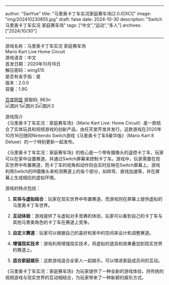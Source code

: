 
---
author: "SanYue"
title: "马里奥卡丁车实况家庭赛车场[2.0.0|XCI]"
image: "img/202410230855.jpg"
draft: false
date: 2024-10-30
description: "Switch 马里奥卡丁车实况 家庭赛车场"
tags: [“中文”,“运动”,“多人”]
archives: ["2024/10/30"]

---

游戏名称：马里奥卡丁车实况 家庭赛车场   
Mario Kart Live  Home Circuit    
游戏语言：中文  
首发日期：2020年10月16日  
解压密码：wing515  
是否有金手指：是  
版本：2.0.0   
容量：1.9G

[百度网盘](https://pan.baidu.com/s/1zwcOcsJ_OWSVBf4eF4L7Ig) 提取码: 963n  
![图片1](img/24df55d7.jpg)![图片2](img/a97115c0.png)![图片3](img/9b6647b6.jpg)  

游戏简介  
《马里奥卡丁车实况：家庭赛车场》（Mario Kart Live: Home Circuit）是一款结合了实体玩具和视频游戏的创新产品，由任天堂开发并发行。这款游戏在2020年10月16日随同Nintendo Switch游戏《马里奥卡丁车8豪华版》（Mario Kart 8 Deluxe）的一个特别更新一起发布。

《马里奥卡丁车实况：家庭赛车场》的核心是一个带有摄像头的遥控卡丁车，玩家可以在家中设置赛道，并通过Switch屏幕来控制卡丁车。游戏中，玩家需要在现实世界中布置赛道，而卡丁车的视角和动作则会实时反映在Switch屏幕上。游戏利用Switch的IR摄像头来检测赛道上的各个部分，如转弯、直线加速等，并在屏幕上生成相应的虚拟环境。

游戏的特点包括：

1. **实体与虚拟结合**：玩家在现实世界中布置赛道，而游戏则在屏幕上提供虚拟的马里奥卡丁车世界。

2. **互动体验**：游戏提供了与虚拟对手竞赛的体验，玩家可以看到自己的卡丁车与其他马里奥角色的卡丁车在赛道上竞争。

3. **自定义赛道**：玩家可以根据自己的喜好和家中的空间来设计和调整赛道。

4. **增强现实技术**：游戏利用增强现实技术，将虚拟的道具和效果叠加到现实世界的赛道上。

5. **适合家庭娱乐**：这款游戏适合全家人一起娱乐，可以增进家庭成员间的互动。

《马里奥卡丁车实况：家庭赛车场》为玩家提供了一种全新的游戏体验，将传统的视频游戏与现实世界的互动相结合，为玩家带来了一种新颖的娱乐方式。
